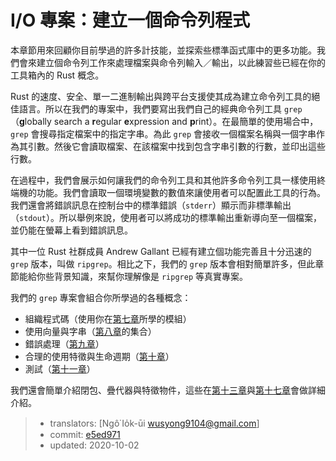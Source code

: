 # I/O 專案：建立一個命令列程式

本章節用來回顧你目前學過的許多計技能，並探索些標準函式庫中的更多功能。我們會來建立個命令列工作來處理檔案與命令列輸入／輸出，以此練習些已經在你的工具箱內的 Rust 概念。

Rust 的速度、安全、單一二進制輸出與跨平台支援使其成為建立命令列工具的絕佳語言。所以在我們的專案中，我們要寫出我們自己的經典命令列工具 `grep`（**g**lobally search a **r**egular **e**xpression and **p**rint）。在最簡單的使用場合中，`grep` 會搜尋指定檔案中的指定字串。為此 `grep` 會接收一個檔案名稱與一個字串作為其引數。然後它會讀取檔案、在該檔案中找到包含字串引數的行數，並印出這些行數。

在過程中，我們會展示如何讓我們的命令列工具和其他許多命令列工具一樣使用終端機的功能。我們會讀取一個環境變數的數值來讓使用者可以配置此工具的行為。我們還會將錯誤訊息在控制台中的標準錯誤（`stderr`）顯示而非標準輸出（`stdout`）。所以舉例來說，使用者可以將成功的標準輸出重新導向至一個檔案，並仍能在螢幕上看到錯誤訊息。

其中一位 Rust 社群成員 Andrew Gallant 已經有建立個功能完善且十分迅速的 `grep` 版本，叫做 `ripgrep`。相比之下，我們的 `grep` 版本會相對簡單許多，但此章節能給你些背景知識，來幫你理解像是 `ripgrep` 等真實專案。

我們的 `grep` 專案會組合你所學過的各種概念：

* 組織程式碼（使用你在[第七章][ch7]<!--   ignore -->所學的模組）
* 使用向量與字串（[第八章][ch8]<!-- ignore -->的集合）
* 錯誤處理（[第九章][ch9]<!-- ignore -->）
* 合理的使用特徵與生命週期（[第十章][ch10]<!-- ignore -->）
* 測試（[第十一章][ch11]<!-- ignore -->）

我們還會簡單介紹閉包、疊代器與特徵物件，這些在[第十三章][ch13]<!-- ignore -->與[第十七章][ch17]<!-- ignore -->會做詳細介紹。

[ch7]: ch07-00-managing-growing-projects-with-packages-crates-and-modules.html
[ch8]: ch08-00-common-collections.html
[ch9]: ch09-00-error-handling.html
[ch10]: ch10-00-generics.html
[ch11]: ch11-00-testing.html
[ch13]: ch13-00-functional-features.html
[ch17]: ch17-00-oop.html

> - translators: [Ngô͘ Io̍k-ūi <wusyong9104@gmail.com>]
> - commit: [e5ed971](https://github.com/rust-lang/book/blob/e5ed97128302d5fa45dbac0e64426bc7649a558c/src/ch12-00-an-io-project.md)
> - updated: 2020-10-02

